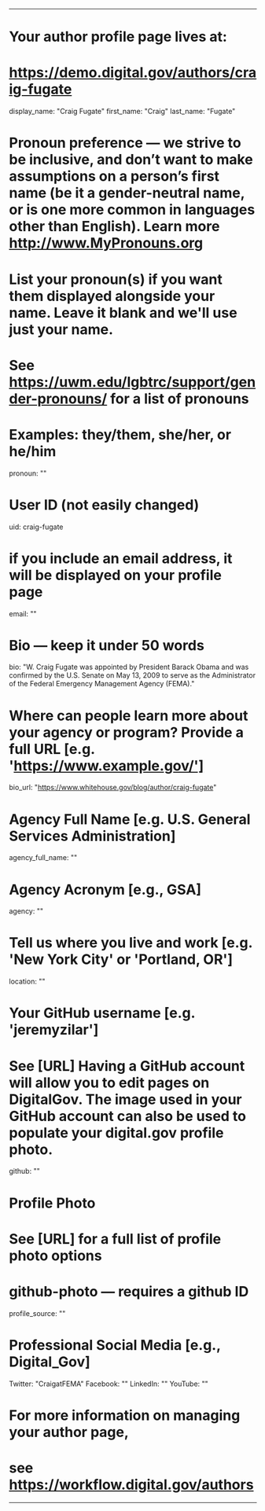 
---

# Your author profile page lives at:
# https://demo.digital.gov/authors/craig-fugate

display_name: "Craig Fugate"
first_name: "Craig"
last_name: "Fugate"

# Pronoun preference — we strive to be inclusive, and don’t want to make assumptions on a person’s first name (be it a gender-neutral name, or is one more common in languages other than English). Learn more http://www.MyPronouns.org
# List your pronoun(s) if you want them displayed alongside your name. Leave it blank and we'll use just your name.
# See https://uwm.edu/lgbtrc/support/gender-pronouns/ for a list of pronouns
# Examples: they/them, she/her, or he/him
pronoun: ""

# User ID (not easily changed)
uid: craig-fugate

# if you include an email address, it will be displayed on your profile page
email: ""

# Bio — keep it under 50 words
bio: "W. Craig Fugate was appointed by President Barack Obama and was confirmed by the U.S. Senate on May 13, 2009 to serve as the Administrator of the Federal Emergency Management Agency (FEMA)."

# Where can people learn more about your agency or program? Provide a full URL [e.g. 'https://www.example.gov/']
bio_url: "https://www.whitehouse.gov/blog/author/craig-fugate"

# Agency Full Name [e.g. U.S. General Services Administration]
agency_full_name: ""

# Agency Acronym [e.g., GSA]
agency: ""

# Tell us where you live and work [e.g. 'New York City' or 'Portland, OR']
location: ""

# Your GitHub username [e.g. 'jeremyzilar']
# See [URL] Having a GitHub account will allow you to edit pages on DigitalGov. The image used in your GitHub account can also be used to populate your digital.gov profile photo.
github: ""

# Profile Photo
# See [URL] for a full list of profile photo options
# github-photo — requires a github ID
profile_source: ""

# Professional Social Media [e.g., Digital_Gov]
Twitter: "CraigatFEMA"
Facebook: ""
LinkedIn: ""
YouTube: ""

# For more information on managing your author page,
# see https://workflow.digital.gov/authors

---
